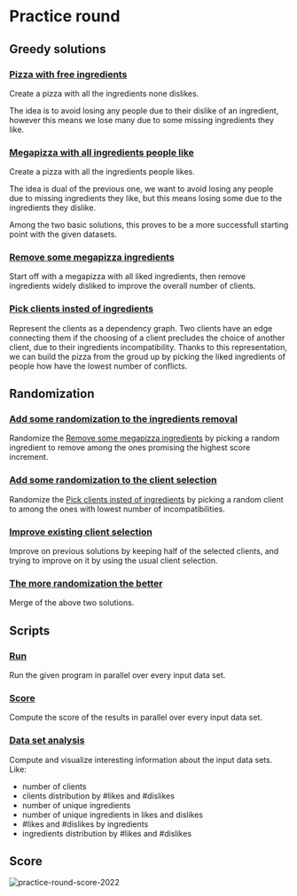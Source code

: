 # Practice round

## Greedy solutions

### [Pizza with free ingredients](no_disliked_ingredients.py)

Create a pizza with all the ingredients none dislikes.

The idea is to avoid losing any people due to their dislike of an ingredient,
however this means we lose many due to some missing ingredients they like.

### [Megapizza with all ingredients people like](all_liked-ingredients.py)

Create a pizza with all the ingredients people likes.

The idea is dual of the previous one, we want to avoid losing any people due
to missing ingredients they like, but this means losing some due to the
ingredients they dislike.

Among the two basic solutions, this proves to be a more successfull starting
point with the given datasets.

### [Remove some megapizza ingredients](reduce_megapizza.py)

Start off with a megapizza with all liked ingredients, then remove ingredients
widely disliked to improve the overall number of clients.

### [Pick clients insted of ingredients](graph.py)

Represent the clients as a dependency graph.
Two clients have an edge connecting them if the choosing of a client precludes
the choice of another client, due to their ingredients incompatibility.
Thanks to this representation, we can build the pizza from the groud up by
picking the liked ingredients of people how have the lowest number of conflicts.

## Randomization

### [Add some randomization to the ingredients removal](reduce_megapizza-with_randomization.py)

Randomize the [Remove some megapizza ingredients](#remove-some-megapizza-ingredientsreducemegapizzapy)
by picking a random ingredient to remove among the ones promising the highest
score increment.

### [Add some randomization to the client selection](graph_with_randomization.py)

Randomize the [Pick clients insted of ingredients](#pick-clients-insted-of-ingredientsgraphpy)
by picking a random client to among the ones with lowest number of
incompatibilities.

### [Improve existing client selection](improve_graph.py)

Improve on previous solutions by keeping half of the selected clients, and
trying to improve on it by using the usual client selection.

### [The more randomization the better](improve_graph_with_randomization.py)

Merge of the above two solutions.

## Scripts

### [Run](run.sh)

Run the given program in parallel over every input data set.

### [Score](score.sh)

Compute the score of the results in parallel over every input data set.

### [Data set analysis](stats.py)

Compute and visualize interesting information about the input data sets. Like:

- number of clients
- clients distribution by #likes and #dislikes
- number of unique ingredients
- number of unique ingredients in likes and dislikes
- #likes and #dislikes by ingredients
- ingredients distribution by #likes and #dislikes

## Score

![practice-round-score-2022](https://user-images.githubusercontent.com/15113769/154091731-e53de77e-6846-4285-8ed0-ba8d4fd7da0b.png)

